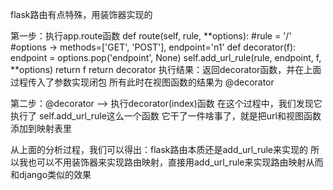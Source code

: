  flask路由有点特殊，用装饰器实现的
 
 第一步：执行app.route函数 
    def route(self, rule, **options):
        #rule = '/'
        #options  ->  methods=['GET', 'POST'], endpoint='n1'
        def decorator(f):
            endpoint = options.pop('endpoint', None)
            self.add_url_rule(rule, endpoint, f, **options)
            return f
        return decorator
执行结果：返回decorator函数，并在上面过程传入了参数实现闭包
        所有此时在视图函数的结果为  @decorator
 
第二步：@decorator  --> 执行decorator(index)函数
        在这个过程中，我们发现它执行了 self.add_url_rule这么一个函数
        它干了一件啥事了，就是把url和视图函数添加到映射表里
         
从上面的分析过程，我们可以得出：flask路由本质还是add_url_rule来实现的
所以我也可以不用装饰器来实现路由映射，直接用add_url_rule来实现路由映射从而和django类似的效果